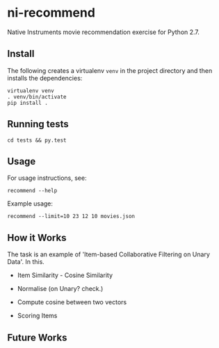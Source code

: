 # ni-recommend
Native Instruments movie recommendation exercise for Python 2.7.

## Install

The following creates a virtualenv `venv` in the project directory and then
installs the dependencies:

    virtualenv venv
    . venv/bin/activate
    pip install .

## Running tests

    cd tests && py.test

## Usage

For usage instructions, see:

    recommend --help

Example usage:

    recommend --limit=10 23 12 10 movies.json

## How it Works

The task is an example of 'Item-based Collaborative Filtering on Unary Data'. In
this.

- Item Similarity - Cosine Similarity
- Normalise (on Unary? check.)
- Compute cosine between two vectors

- Scoring Items

## Future Works
